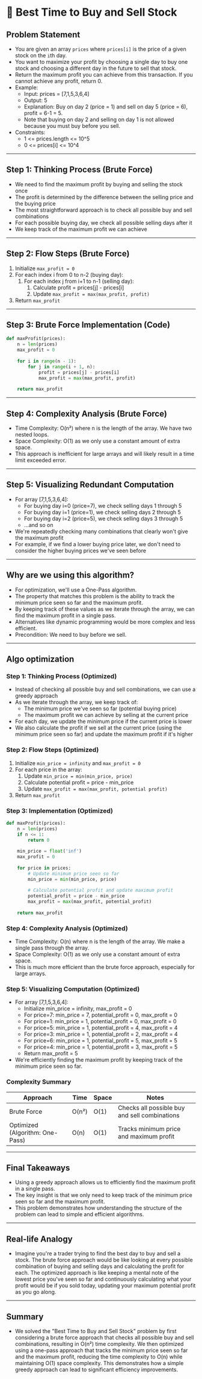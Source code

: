 # 📝 Best Time to Buy and Sell Stock

## **Problem Statement**

* You are given an array `prices` where `prices[i]` is the price of a given stock on the `i`th day.
* You want to maximize your profit by choosing a single day to buy one stock and choosing a different day in the future to sell that stock.
* Return the maximum profit you can achieve from this transaction. If you cannot achieve any profit, return 0.
* Example:
  * Input: prices = [7,1,5,3,6,4]
  * Output: 5
  * Explanation: Buy on day 2 (price = 1) and sell on day 5 (price = 6), profit = 6-1 = 5.
  * Note that buying on day 2 and selling on day 1 is not allowed because you must buy before you sell.
* Constraints:
  * 1 <= prices.length <= 10^5
  * 0 <= prices[i] <= 10^4

---

## **Step 1: Thinking Process (Brute Force)**

* We need to find the maximum profit by buying and selling the stock once
* The profit is determined by the difference between the selling price and the buying price
* The most straightforward approach is to check all possible buy and sell combinations
* For each possible buying day, we check all possible selling days after it
* We keep track of the maximum profit we can achieve

---

## **Step 2: Flow Steps (Brute Force)**

1. Initialize `max_profit = 0`
2. For each index i from 0 to n-2 (buying day):
   1. For each index j from i+1 to n-1 (selling day):
      1. Calculate profit = prices[j] - prices[i]
      2. Update `max_profit = max(max_profit, profit)`
3. Return `max_profit`

---

## **Step 3: Brute Force Implementation (Code)**

```python
def maxProfit(prices):
    n = len(prices)
    max_profit = 0
    
    for i in range(n - 1):
        for j in range(i + 1, n):
            profit = prices[j] - prices[i]
            max_profit = max(max_profit, profit)
    
    return max_profit
```

---

## **Step 4: Complexity Analysis (Brute Force)**

* Time Complexity: O(n²) where n is the length of the array. We have two nested loops.
* Space Complexity: O(1) as we only use a constant amount of extra space.
* This approach is inefficient for large arrays and will likely result in a time limit exceeded error.

---

## **Step 5: Visualizing Redundant Computation**

* For array [7,1,5,3,6,4]:
  * For buying day i=0 (price=7), we check selling days 1 through 5
  * For buying day i=1 (price=1), we check selling days 2 through 5
  * For buying day i=2 (price=5), we check selling days 3 through 5
  * ...and so on
* We're repeatedly checking many combinations that clearly won't give the maximum profit
* For example, if we find a lower buying price later, we don't need to consider the higher buying prices we've seen before

---

## **Why are we using this algorithm?**

* For optimization, we'll use a One-Pass algorithm.
* The property that matches this problem is the ability to track the minimum price seen so far and the maximum profit.
* By keeping track of these values as we iterate through the array, we can find the maximum profit in a single pass.
* Alternatives like dynamic programming would be more complex and less efficient.
* Precondition: We need to buy before we sell.

---

## **Algo optimization**

### **Step 1: Thinking Process (Optimized)**

* Instead of checking all possible buy and sell combinations, we can use a greedy approach
* As we iterate through the array, we keep track of:
  * The minimum price we've seen so far (potential buying price)
  * The maximum profit we can achieve by selling at the current price
* For each day, we update the minimum price if the current price is lower
* We also calculate the profit if we sell at the current price (using the minimum price seen so far) and update the maximum profit if it's higher

### **Step 2: Flow Steps (Optimized)**

1. Initialize `min_price = infinity` and `max_profit = 0`
2. For each price in the array:
   1. Update `min_price = min(min_price, price)`
   2. Calculate potential profit = price - min_price
   3. Update `max_profit = max(max_profit, potential profit)`
3. Return `max_profit`

### **Step 3: Implementation (Optimized)**

```python
def maxProfit(prices):
    n = len(prices)
    if n <= 1:
        return 0
    
    min_price = float('inf')
    max_profit = 0
    
    for price in prices:
        # Update minimum price seen so far
        min_price = min(min_price, price)
        
        # Calculate potential profit and update maximum profit
        potential_profit = price - min_price
        max_profit = max(max_profit, potential_profit)
    
    return max_profit
```

### **Step 4: Complexity Analysis (Optimized)**

* Time Complexity: O(n) where n is the length of the array. We make a single pass through the array.
* Space Complexity: O(1) as we only use a constant amount of extra space.
* This is much more efficient than the brute force approach, especially for large arrays.

### **Step 5: Visualizing Computation (Optimized)**

* For array [7,1,5,3,6,4]:
  * Initialize min_price = infinity, max_profit = 0
  * For price=7: min_price = 7, potential_profit = 0, max_profit = 0
  * For price=1: min_price = 1, potential_profit = 0, max_profit = 0
  * For price=5: min_price = 1, potential_profit = 4, max_profit = 4
  * For price=3: min_price = 1, potential_profit = 2, max_profit = 4
  * For price=6: min_price = 1, potential_profit = 5, max_profit = 5
  * For price=4: min_price = 1, potential_profit = 3, max_profit = 5
  * Return max_profit = 5
* We're efficiently finding the maximum profit by keeping track of the minimum price seen so far.

### **Complexity Summary**

| Approach | Time | Space | Notes |
|---|---|---|---|
| Brute Force | O(n²) | O(1) | Checks all possible buy and sell combinations |
| Optimized (Algorithm: One-Pass) | O(n) | O(1) | Tracks minimum price and maximum profit |

---

## **Final Takeaways**

* Using a greedy approach allows us to efficiently find the maximum profit in a single pass.
* The key insight is that we only need to keep track of the minimum price seen so far and the maximum profit.
* This problem demonstrates how understanding the structure of the problem can lead to simple and efficient algorithms.

---

## **Real-life Analogy**

* Imagine you're a trader trying to find the best day to buy and sell a stock. The brute force approach would be like looking at every possible combination of buying and selling days and calculating the profit for each. The optimized approach is like keeping a mental note of the lowest price you've seen so far and continuously calculating what your profit would be if you sold today, updating your maximum potential profit as you go along.

---

## **Summary**

* We solved the "Best Time to Buy and Sell Stock" problem by first considering a brute force approach that checks all possible buy and sell combinations, resulting in O(n²) time complexity. We then optimized using a one-pass approach that tracks the minimum price seen so far and the maximum profit, reducing the time complexity to O(n) while maintaining O(1) space complexity. This demonstrates how a simple greedy approach can lead to significant efficiency improvements. 